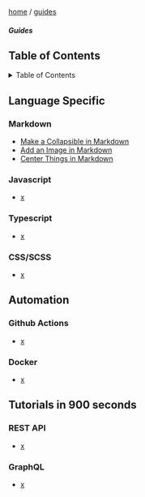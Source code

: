 <p><a href="/">home</a> / <a href="/guides">guides</a></p>
<div class="rainbow-retro"></div>
<h5 class="header-rainbow-retro">Guides</h5>

<h2>Table of Contents</h2>

<details>

  <summary>Table of Contents</summary>

  <h2>Table of Contents</h2>

  <ul>
    <li><a href="#table-of-contents">Table of Contents</a></li>
    <li><a href="#language-specific">Language Specific</a>
      <ul>
        <li><a href="#markdown">Markdown</a></li>
        <li><a href="#javascript">Javascript</a></li>
        <li><a href="#typescript">Typescript</a></li>
        <li><a href="">CSS/SCSS</a></li>
      </ul>
    </li>
    <li><a href="#automation">Automation</a></li>
    <ul>
      <li><a href="#github-actions">Github Actions</a></li>
      <li><a href="#docker">Docker</a></li>
    </ul>
    <li><a href="#tutorials-in-900-seconds">Tutorials in 900 seconds</a></li>
    <ul>
      <li><a href="#rest-api">REST APIs</a></li>
      <li><a href="#graphql">GraphQL</a></li>
    </ul>
  </ul>

</details>

<p class="spacers"> </p>

## Language Specific

### Markdown

 * [Make a Collapsible in Markdown](/guides/code/markdown/markdown-collapsible)
 * [Add an Image in Markdown](/guides/code/markdown/markdown-image)
 * [Center Things in Markdown](/guides/code/markdown/markdown-alignment)

### Javascript

 * [x](x)

### Typescript

 * [x](x)

### CSS/SCSS

 * [x](x)

## Automation

### Github Actions

 * [x](x)

### Docker

 * [x](x)


## Tutorials in 900 seconds

### REST API

 * [x](x)

### GraphQL

 * [x](x)


